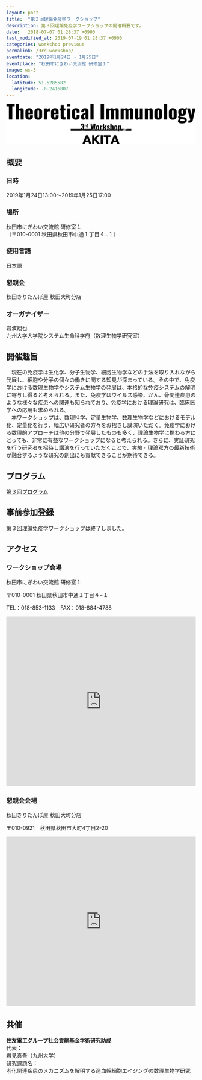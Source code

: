 ```yaml
---
layout: post
title:  "第３回理論免疫学ワークショップ"
description: 第３回理論免疫学ワークショップの開催概要です。
date:   2018-07-07 01:28:37 +0900
last_modified_at: 2019-07-19 01:28:37 +0900
categories: workshop previous
permalink: /3rd-workshop/
eventdate: "2019年1月24日 - 1月25日"
eventplace: "秋田市にぎわい交流館 研修室１"
image: ws-3
location:
  latitude: 51.5285582
  longitude: -0.2416807
---
```


![](/assets/images/ws-3.png "第３回理論免疫学ワークショップ")

## 概要

<div class="cf">
<div class="page-column50">
<h3>日時</h3>
<p>2019年1月24日13:00〜2019年1月25日17:00</p>
<h3>場所</h3>
<p>秋田市にぎわい交流館 研修室１<br>（〒010-0001 秋田県秋田市中通１丁目４−１）</p>
<h3>使用言語</h3>
<p>日本語</p>
</div>

<div class="page-column50">
<h3>懇親会</h3>
<p>秋田きりたんぽ屋 秋田大町分店</p>
<h3>オーガナイザー</h3>
<p>岩波翔也<br>
九州大学大学院システム生命科学府（数理生物学研究室）</p>
</div>
</div>


## 開催趣旨
　現在の免疫学は生化学、分子生物学、細胞生物学などの手法を取り入れながら発展し、細胞や分子の個々の働きに関する知見が深まっている。その中で、免疫学における数理生物学やシステム生物学の発展は、本格的な免疫システムの解明に寄与し得ると考えられる。また、免疫学はウイルス感染、がん、骨関連疾患のような様々な疾患への関連も知られており、免疫学における理論研究は、臨床医学への応用も求められる。  
　本ワークショップは、数理科学、定量生物学、数理生物学などにおけるモデル化、定量化を行う、幅広い研究者の方々をお招きし講演いただく。免疫学における数理的アプローチは他の分野で発展したものも多く、理論生物学に携わる方にとっても、非常に有益なワークショップになると考えられる。さらに、実証研究を行う研究者を招待し講演を行っていただくことで、実験・理論双方の最新技術が融合するような研究の創出にも貢献できることが期待できる。

## プログラム
[第３回プログラム](/3rd-program)

## 事前参加登録
第３回理論免疫学ワークショップは終了しました。

## アクセス
### ワークショップ会場
秋田市にぎわい交流館 研修室１

〒010-0001 秋田県秋田市中通１丁目４−１

TEL：018-853-1133　FAX：018-884-4788

<iframe src="https://www.google.com/maps/embed?pb=!1m18!1m12!1m3!1d3068.9879515911407!2d140.11986841627444!3d39.71745347945238!2m3!1f0!2f0!3f0!3m2!1i1024!2i768!4f13.1!3m3!1m2!1s0x5f8fc2eb41794fbf%3A0x3961a2dbd8d4ed28!2z56eL55Sw5biC44Gr44GO44KP44GE5Lqk5rWB6aSo!5e0!3m2!1sja!2sjp!4v1562914211289!5m2!1sja!2sjp" width="100%" height="450" frameborder="0" style="border:0" allowfullscreen></iframe>

### 懇親会会場
秋田きりたんぽ屋 秋田大町分店

〒010-0921　秋田県秋田市大町4丁目2-20

<iframe src="https://www.google.com/maps/embed?pb=!1m18!1m12!1m3!1d3069.0864038374207!2d140.11442551627462!3d39.715240879452814!2m3!1f0!2f0!3f0!3m2!1i1024!2i768!4f13.1!3m3!1m2!1s0x5f8fc2e943ccdda3%3A0x513e638fb6730019!2z56eL55Sw44GN44KK44Gf44KT44G95bGLIOWkp-eUuuWIhuW6lw!5e0!3m2!1sja!2sjp!4v1562917258802!5m2!1sja!2sjp" width="100%" height="450" frameborder="0" style="border:0" allowfullscreen></iframe>

## 共催

**住友電工グループ社会貢献基金学術研究助成**  
代表：  
岩見真吾（九州大学）  
研究課題名：  
老化関連疾患のメカニズムを解明する造血幹細胞エイジングの数理生物学研究  
